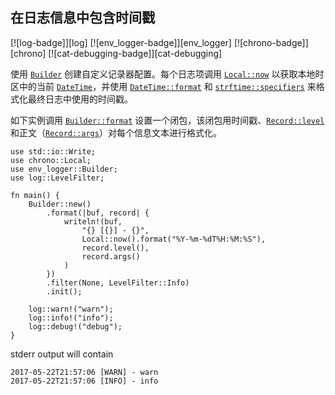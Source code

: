 ## 在日志信息中包含时间戳

<!--
> [development_tools/debugging/config_log/log-timestamp.md](https://github.com/rust-lang-nursery/rust-cookbook/blob/master/src/development_tools/debugging/config_log/log-timestamp.md)
> <br />
> commit b61c8e588ad8445de36cd5f28e99232b5f858a41 - 2020.06.01
-->

[![log-badge]][log] [![env_logger-badge]][env_logger] [![chrono-badge]][chrono] [![cat-debugging-badge]][cat-debugging]

使用 [`Builder`] 创建自定义记录器配置。每个日志项调用 [`Local::now`] 以获取本地时区中的当前 [`DateTime`]，并使用 [`DateTime::format`] 和 [`strftime::specifiers`] 来格式化最终日志中使用的时间戳。

如下实例调用 [`Builder::format`] 设置一个闭包，该闭包用时间戳、[`Record::level`] 和正文（[`Record::args`]）对每个信息文本进行格式化。

```rust,edition2018
use std::io::Write;
use chrono::Local;
use env_logger::Builder;
use log::LevelFilter;

fn main() {
    Builder::new()
        .format(|buf, record| {
            writeln!(buf,
                "{} [{}] - {}",
                Local::now().format("%Y-%m-%dT%H:%M:%S"),
                record.level(),
                record.args()
            )
        })
        .filter(None, LevelFilter::Info)
        .init();

    log::warn!("warn");
    log::info!("info");
    log::debug!("debug");
}
```
stderr output will contain
```
2017-05-22T21:57:06 [WARN] - warn
2017-05-22T21:57:06 [INFO] - info
```

[`DateTime::format`]: https://docs.rs/chrono/*/chrono/struct.DateTime.html#method.format
[`DateTime`]: https://docs.rs/chrono/*/chrono/datetime/struct.DateTime.html
[`Local::now`]: https://docs.rs/chrono/*/chrono/offset/struct.Local.html#method.now
[`Builder`]: https://docs.rs/env_logger/*/env_logger/struct.Builder.html
[`Builder::format`]: https://docs.rs/env_logger/*/env_logger/struct.Builder.html#method.format
[`Record::args`]: https://docs.rs/log/*/log/struct.Record.html#method.args
[`Record::level`]: https://docs.rs/log/*/log/struct.Record.html#method.level
[`strftime::specifiers`]: https://docs.rs/chrono/*/chrono/format/strftime/index.html#specifiers
